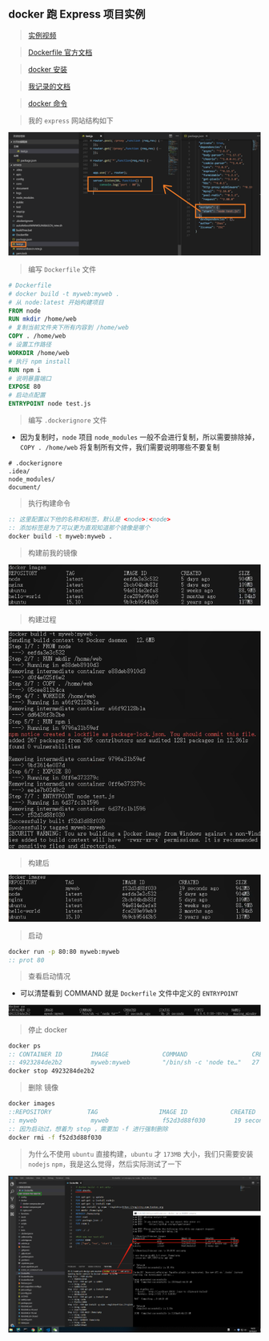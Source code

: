 ## docker 跑 Express 项目实例

> [实例视频](https://www.bilibili.com/video/av47972090/)

> [Dockerfile 官方文档](https://docs.docker.com/engine/reference/builder/)

> [docker 安装](https://github.com/IBAS0742/kaoyan/blob/master/%E5%85%BC%E9%A1%BE%E5%86%85%E5%AE%B9/docker%E5%AD%A6%E4%B9%A0/install.md)

> [我记录的文档](https://github.com/IBAS0742/kaoyan/blob/master/%E5%85%BC%E9%A1%BE%E5%86%85%E5%AE%B9/docker%E5%AD%A6%E4%B9%A0/dockerFile.md)

> [docker 命令](https://github.com/IBAS0742/kaoyan/blob/master/%E5%85%BC%E9%A1%BE%E5%86%85%E5%AE%B9/docker%E5%AD%A6%E4%B9%A0/docker%E5%91%BD%E4%BB%A4.md)

> 我的 ```express``` 网站结构如下

![](./pic/demo_1.jpg)

> 编写 ```Dockerfile``` 文件

```Dockerfile
# Dockerfile
# docker build -t myweb:myweb .
# 从 node:latest 开始构建项目
FROM node
RUN mkdir /home/web
# 复制当前文件夹下所有内容到 /home/web
COPY . /home/web
# 设置工作路径
WORKDIR /home/web
# 执行 npm install
RUN npm i
# 说明暴露端口
EXPOSE 80
# 启动点配置
ENTRYPOINT node test.js
```

> 编写 ```.dockerignore``` 文件

- 因为复制时，```node``` 项目 ```node_modules``` 一般不会进行复制，所以需要排除掉， ```COPY . /home/web``` 将复制所有文件，我们需要说明哪些不要复制

```.dockerignore
# .dockerignore
.idea/
node_modules/
document/
```

> 执行构建命令

```cmd
:: 这里配置以下他的名称和标签，默认是 <node>:<node>
:: 添加标签是为了可以更为直观知道那个镜像是哪个
docker build -t myweb:myweb .
```

> 构建前我的镜像

![](./pic/demo_2.jpg)

> 构建过程

![](./pic/demo_3.jpg)


> 构建后

![](./pic/demo_4.png)


> 启动

```cmd
docker run -p 80:80 myweb:myweb
:: prot 80
```

> 查看启动情况

- 可以清楚看到 COMMAND 就是 ```Dockerfile``` 文件中定义的 ```ENTRYPOINT```

![](./pic/docker_5.png)

> 停止 docker

```cmd
docker ps
:: CONTAINER ID        IMAGE               COMMAND                  CREATED             STATUS              PORTS                NAMES
:: 4923284de2b2        myweb:myweb         "/bin/sh -c 'node te…"   27 seconds ago      Up 26 seconds       0.0.0.0:80->80/tcp   musing_minsky
docker stop 4923284de2b2
```

> 删除 镜像

```cmd
docker images
::REPOSITORY          TAG                 IMAGE ID            CREATED             SIZE
:: myweb               myweb               f52d3d88f030        19 seconds ago      943MB
:: 因为启动过，想着为 stop ，需要加 -f 进行强制删除
docker rmi -f f52d3d88f030
```

> 为什么不使用 ```ubuntu``` 直接构建，```ubuntu``` 才 ```173MB``` 大小，我们只需要安装 ```nodejs``` ```npm```，我是这么觉得，然后实际测试了一下

![](./pic/demo_6.png)